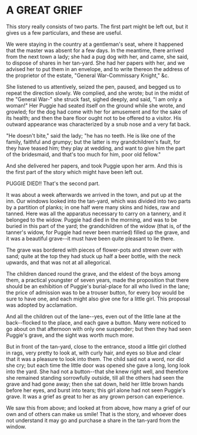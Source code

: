 # A GREAT GRIEF

This story really consists of two parts. The first part might be
left out, but it gives us a few particulars, and these are useful.

We were staying in the country at a gentleman's seat, where it
happened that the master was absent for a few days. In the meantime,
there arrived from the next town a lady; she had a pug dog with her,
and came, she said, to dispose of shares in her tan-yard. She had
her papers with her, and we advised her to put them in an envelope,
and to write thereon the address of the proprietor of the estate,
"General War-Commissary Knight," &c.

She listened to us attentively, seized the pen, paused, and begged
us to repeat the direction slowly. We complied, and she wrote; but
in the midst of the "General War-" she struck fast, sighed deeply, and
said, "I am only a woman!" Her Puggie had seated itself on the
ground while she wrote, and growled; for the dog had come with her for
amusement and for the sake of its health; and then the bare floor
ought not to be offered to a visitor. His outward appearance was
characterized by a snub nose and a very fat back.

"He doesn't bite," said the lady; "he has no teeth. He is like one
of the family, faithful and grumpy; but the latter is my
grandchildren's fault, for they have teased him; they play at wedding,
and want to give him the part of the bridesmaid, and that's too much
for him, poor old fellow."

And she delivered her papers, and took Puggie upon her arm. And
this is the first part of the story which might have been left out.

PUGGIE DIED!! That's the second part.

It was about a week afterwards we arrived in the town, and put
up at the inn. Our windows looked into the tan-yard, which was divided
into two parts by a partition of planks; in one half were many skins
and hides, raw and tanned. Here was all the apparatus necessary to
carry on a tannery, and it belonged to the widow. Puggie had died in
the morning, and was to be buried in this part of the yard; the
grandchildren of the widow (that is, of the tanner's widow, for Puggie
had never been married) filled up the grave, and it was a beautiful
grave--it must have been quite pleasant to lie there.

The grave was bordered with pieces of flower-pots and strewn
over with sand; quite at the top they had stuck up half a beer bottle,
with the neck upwards, and that was not at all allegorical.

The children danced round the grave, and the eldest of the boys
among them, a practical youngster of seven years, made the proposition
that there should be an exhibition of Puggie's burial-place for all
who lived in the lane; the price of admission was to be a trouser
button, for every boy would be sure to have one, and each might also
give one for a little girl. This proposal was adopted by acclamation.

And all the children out of the lane--yes, even out of the
little lane at the back--flocked to the place, and each gave a button.
Many were noticed to go about on that afternoon with only one
suspender; but then they had seen Puggie's grave, and the sight was
worth much more.

But in front of the tan-yard, close to the entrance, stood a
little girl clothed in rags, very pretty to look at, with curly
hair, and eyes so blue and clear that it was a pleasure to look into
them. The child said not a word, nor did she cry; but each time the
little door was opened she gave a long, long look into the yard. She
had not a button--that she knew right well, and therefore she remained
standing sorrowfully outside, till all the others had seen the grave
and had gone away; then she sat down, held her little brown hands
before her eyes, and burst into tears; this girl alone had not seen
Puggie's grave. It was a grief as great to her as any grown person can
experience.

We saw this from above; and looked at from above, how many a grief
of our own and of others can make us smile! That is the story, and
whoever does not understand it may go and purchase a share in the
tan-yard from the window.




